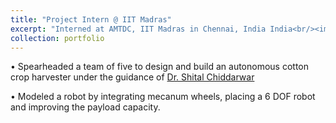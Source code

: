 ```yaml
---
title: "Project Intern @ IIT Madras"
excerpt: "Interned at AMTDC, IIT Madras in Chennai, India India<br/><img src='/images/iit.png'>"
collection: portfolio
---
```


• Spearheaded a team of five to design and build an autonomous cotton crop harvester under the guidance of [Dr. Shital
Chiddarwar](https://scholar.google.com.hk/citations?user=B9InqKQAAAAJ&hl=en)


• Modeled a robot by integrating mecanum wheels, placing a 6 DOF robot and improving the payload capacity.

